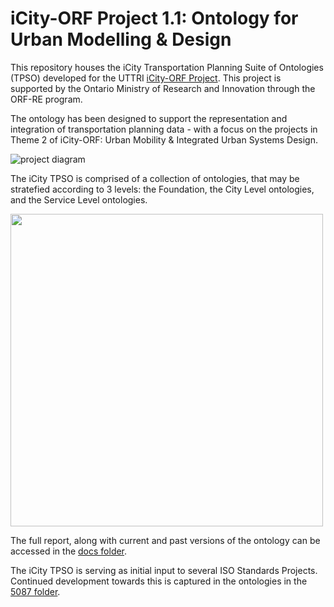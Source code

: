 # iCity-ORF Project 1.1: Ontology for Urban Modelling & Design
This repository houses the iCity Transportation Planning Suite of Ontologies (TPSO) developed for the UTTRI [iCity-ORF Project](http://uttri.utoronto.ca/research/projects/icity-urban-informatics-sustainable-metropolitan-growth/). This project is supported by the Ontario Ministry of Research and Innovation through the ORF-RE program.

The ontology has been designed to support the representation and integration of transportation planning data - with a focus on the projects in Theme 2 of iCity-ORF: Urban Mobility & Integrated Urban Systems Design.

![project  diagram](./diagrams/1_icity_TPSO_projects.png "TPSO and iCity Projects")

The iCity TPSO is comprised of a collection of ontologies, that may be stratefied according to 3 levels: the Foundation, the City Level ontologies, and the Service Level ontologies.

<img src="./diagrams/6_icity_modules_detail.png" width="500">

The full report, along with current and past versions of the ontology can be accessed in the [docs folder](./docs/).

The iCity TPSO is serving as initial input to several ISO Standards Projects. Continued development towards this is captured in the ontologies in the [5087 folder](./docs/5087/).


